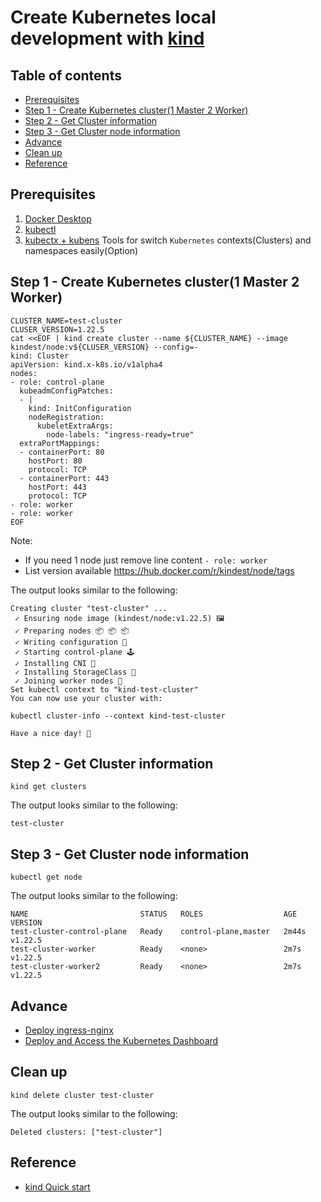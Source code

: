 # Create Kubernetes local development with [kind](https://kind.sigs.k8s.io)
## Table of contents
  - [Prerequisites](#prerequisites)
  - [Step 1 - Create Kubernetes cluster(1 Master 2 Worker)](#step-1---create-kubernetes-cluster1-master-2-worker)
  - [Step 2 - Get Cluster information](#step-2---get-cluster-information)
  - [Step 3 - Get Cluster node information](#step-3---get-cluster-node-information)
  - [Advance](#advance)
  - [Clean up](#clean-up)
  - [Reference](#reference)
## Prerequisites
1. [Docker Desktop](https://docs.docker.com/desktop)
2. [kubectl](https://kubernetes.io/docs/tasks/tools/)
3. [kubectx + kubens](https://github.com/ahmetb/kubectx) Tools for switch `Kubernetes` contexts(Clusters) and namespaces easily(Option)
## Step 1 - Create Kubernetes cluster(1 Master 2 Worker)
```shell
CLUSTER_NAME=test-cluster
CLUSER_VERSION=1.22.5
cat <<EOF | kind create cluster --name ${CLUSTER_NAME} --image kindest/node:v${CLUSER_VERSION} --config=-
kind: Cluster
apiVersion: kind.x-k8s.io/v1alpha4
nodes:
- role: control-plane
  kubeadmConfigPatches:
  - |
    kind: InitConfiguration
    nodeRegistration:
      kubeletExtraArgs:
        node-labels: "ingress-ready=true"
  extraPortMappings:
  - containerPort: 80
    hostPort: 80
    protocol: TCP
  - containerPort: 443
    hostPort: 443
    protocol: TCP
- role: worker
- role: worker
EOF
```
Note:   
- If you need 1 node just remove line content `- role: worker`   
- List version available https://hub.docker.com/r/kindest/node/tags

The output looks similar to the following:
```shell
Creating cluster "test-cluster" ...
 ✓ Ensuring node image (kindest/node:v1.22.5) 🖼 
 ✓ Preparing nodes 📦 📦 📦  
 ✓ Writing configuration 📜 
 ✓ Starting control-plane 🕹️ 
 ✓ Installing CNI 🔌 
 ✓ Installing StorageClass 💾 
 ✓ Joining worker nodes 🚜 
Set kubectl context to "kind-test-cluster"
You can now use your cluster with:

kubectl cluster-info --context kind-test-cluster

Have a nice day! 👋
```
## Step 2 - Get Cluster information
```shell
kind get clusters
```
The output looks similar to the following:
```shell
test-cluster
```
## Step 3 - Get Cluster node information
```
kubectl get node
```
The output looks similar to the following:
```
NAME                         STATUS   ROLES                  AGE     VERSION
test-cluster-control-plane   Ready    control-plane,master   2m44s   v1.22.5
test-cluster-worker          Ready    <none>                 2m7s    v1.22.5
test-cluster-worker2         Ready    <none>                 2m7s    v1.22.5
```
## Advance
- [Deploy ingress-nginx](ingress/../ingress-nginx/README.md)
- [Deploy and Access the Kubernetes Dashboard](kubernetes-dashboard/README.md)
## Clean up
```shell
kind delete cluster test-cluster
```
The output looks similar to the following:
```
Deleted clusters: ["test-cluster"]
```
## Reference
- [kind Quick start](https://kind.sigs.k8s.io/docs/user/quick-start/)
  